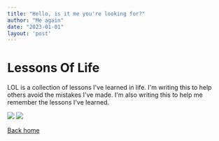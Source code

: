 ```yaml
---
title: "Hello, is it me you're looking for?"
author: "Me again"
date: "2023-01-01"
layout: 'post'
---
```



# Lessons Of Life


LOL is a collection of lessons I've learned in life. I'm writing this to help others avoid the mistakes I've made.
I'm also writing this to help me remember the lessons I've learned.


![](https://res.cloudinary.com/ricardoaguiar/image/upload/v1625499913/blog/mallorca4.jpg)
![](https://res.cloudinary.com/ricardoaguiar/image/upload/v1625499913/blog/therock.jpg)


[Back home](/)
